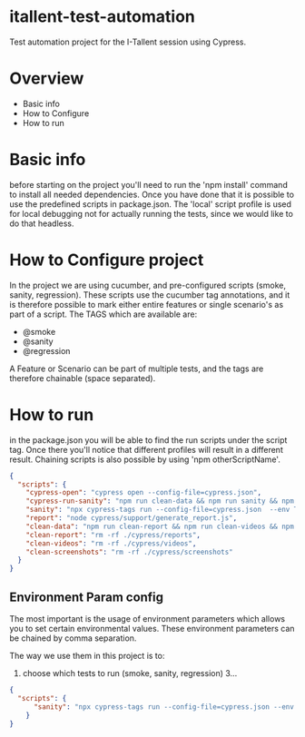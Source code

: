 # itallent-test-automation
Test automation project for the I-Tallent session using Cypress.

# Overview
- Basic info
- How to Configure
- How to run

# Basic info
before starting on the project you'll need to run the 'npm install' command to install all needed dependencies. Once you have
done that it is possible to use the predefined scripts in package.json. The 'local' script profile is used for local debugging 
not for actually running the tests, since we would like to do that headless. 

# How to Configure project
In the project we are using cucumber, and pre-configured scripts (smoke, sanity, regression). These scripts use the cucumber
tag annotations, and it is therefore possible to mark either entire features or single scenario's as part of a script. 
The TAGS which are available are:
- @smoke
- @sanity
- @regression

A Feature or Scenario can be part of multiple tests, and the tags are therefore chainable (space separated).

# How to run
in the package.json you will be able to find the run scripts under the script tag. Once there you'll notice that different 
profiles will result in a different result. Chaining scripts is also possible by using 'npm otherScriptName'.

```json
{
  "scripts": {
    "cypress-open": "cypress open --config-file=cypress.json",
    "cypress-run-sanity": "npm run clean-data && npm run sanity && npm run report",
    "sanity": "npx cypress-tags run --config-file=cypress.json  --env TAGS='@sanity'",
    "report": "node cypress/support/generate_report.js",
    "clean-data": "npm run clean-report && npm run clean-videos && npm run clean-screenshots",
    "clean-report": "rm -rf ./cypress/reports",
    "clean-videos": "rm -rf ./cypress/videos",
    "clean-screenshots": "rm -rf ./cypress/screenshots"
  }
}
```

## Environment Param config
The most important is the usage of environment parameters which allows you to set certain environmental values. These environment
parameters can be chained by comma separation. 

The way we  use them in this project is to:
1. choose which tests to run (smoke, sanity, regression)
3...

```json
{
  "scripts": {
      "sanity": "npx cypress-tags run --config-file=cypress.json --env TAGS=@sanity"
    }
}
```
